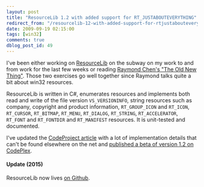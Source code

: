 ```yaml
---
layout: post
title: "ResourceLib 1.2 with added support for RT_JUSTABOUTEVERYTHING"
redirect_from: "/resourcelib-12-with-added-support-for-rtjustabouteverything/"
date: 2009-09-19 02:15:00
tags: [win32]
comments: true
dblog_post_id: 49
---
```

I've been either working on [ResourceLib](http://resourcelib.codeplex.com) on the subway on my work to and from work for the last few weeks or reading [Raymond Chen's "The Old New Thing"](http://www.amazon.com/Old-New-Thing-Development-Throughout/dp/0321440307). Those two exercises go well together since Raymond talks quite a bit about win32 resources.

ResourceLib is written in C#, enumerates resources and implements both read and write of the file version `VS_VERSIONINFO`, string resources such as company, copyright and product information, `RT_GROUP_ICON` and `RT_ICON`, `RT_CURSOR`, `RT_BITMAP`, `RT_MENU`, `RT_DIALOG`, `RT_STRING`, `RT_ACCELERATOR`, `RT_FONT` and `RT_FONTDIR` and `RT_MANIFEST` resources. It is unit-tested and documented.

I've updated the [CodeProject article](http://www.codeproject.com/KB/library/ResourceLib.aspx) with a lot of implementation details that can't be found elsewhere on the net and [published a beta of version 1.2 on CodePlex](http://resourcelib.codeplex.com/).

#### Update (2015)

ResourceLib now lives [on Github](https://github.com/dblock/resourcelib).
